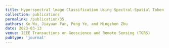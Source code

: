 ```yaml
---
title: Hyperspectral lmage Classification Using Spectral-Spatial Token Enhanced Transformer With Hash-Based Positional Embedding
collection: publications
permalink: /publication/35
authors: Ke Wu, Jiayuan Fan, Peng Ye, and Mingzhen Zhu
date: 2023-03-13
venue: IEEE Transactions on Geoscience and Remote Sensing (TGRS)
pubtype: 'journal'
---
```


<!-- paperurl: 'http://academicpages.github.io/files/paper1.pdf'
citation: 'Your Name, You. (2009). &quot;Paper Title Number 1.&quot; <i>Journal 1</i>. 1(1).' -->
<!-- [Download paper here](http://academicpages.github.io/files/paper1.pdf) -->
